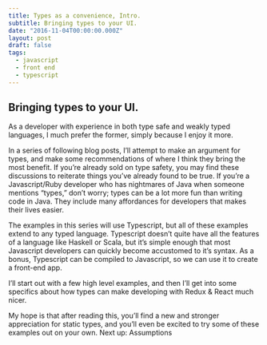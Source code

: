 ```yaml
---
title: Types as a convenience, Intro.
subtitle: Bringing types to your UI.
date: "2016-11-04T00:00:00.000Z"
layout: post
draft: false
tags:
  - javascript
  - front end
  - typescript
---
```


## Bringing types to your UI.

As a developer with experience in both type safe and weakly typed languages, I much prefer the former, simply because I enjoy it more.

In a series of following blog posts, I’ll attempt to make an argument for types, and make some recommendations of where I think they bring the most benefit. If you’re already sold on type safety, you may find these discussions to reiterate things you’ve already found to be true. If you’re a Javascript/Ruby developer who has nightmares of Java when someone mentions “types,” don’t worry; types can be a lot more fun than writing code in Java. They include many affordances for developers that makes their lives easier.

The examples in this series will use Typescript, but all of these examples extend to any typed language. Typescript doesn’t quite have all the features of a language like Haskell or Scala, but it’s simple enough that most Javascript developers can quickly become accustomed to it’s syntax. As a bonus, Typescript can be compiled to Javascript, so we can use it to create a front-end app.

I’ll start out with a few high level examples, and then I’ll get into some specifics about how types can make developing with Redux & React much nicer.

My hope is that after reading this, you’ll find a new and stronger appreciation for static types, and you’ll even be excited to try some of these examples out on your own.
Next up: Assumptions
